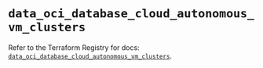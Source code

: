 # `data_oci_database_cloud_autonomous_vm_clusters`

Refer to the Terraform Registry for docs: [`data_oci_database_cloud_autonomous_vm_clusters`](https://registry.terraform.io/providers/oracle/oci/7.19.0/docs/data-sources/database_cloud_autonomous_vm_clusters).
